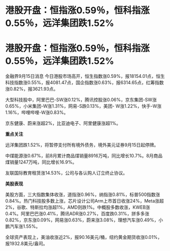 # 港股开盘：恒指涨0.59％，恒科指涨0.55％，远洋集团跌1.52%

# 港股开盘：恒指涨0.59％，恒科指涨0.55％，远洋集团跌1.52%

金融界9月15日消息
今日港股市场高开，恒生指数涨0.59%，报18154.01点，恒生科技指数涨0.55%，报4081.47点，国企指数涨0.63%，报6314.65点，红筹指数涨0.82%，报3621.93点。

大型科技股中，阿里巴巴-SW涨0.12%，腾讯控股涨0.06%，京东集团-SW涨0.65%，小米集团-W涨1.31%，网易-S跌0.13%，美团-
W涨1.22%，快手-W涨1.16%，哔哩哔哩-W涨0.83%。

京东健康、蔚来涨超2%，比亚迪电子、阿里健康涨超1%。

**重点关注**

远洋集团跌1.52%，将暂停支付所有境外债务，境外美元证券9月15日起停牌。

中煤能源涨0.67%，前8月累计商品煤销量8916万吨，同比增长10.7%。8月商品煤销量1247万吨，同比增长16.9%。

友联国际教育租赁涨14.53%，公司与各认购人订立终止协议。

**美股表现**

美股方面，三大指数集体收涨，道指涨0.96%，纳指涨0.81%，标普500指数涨0.84%。热门科技股多数上涨，芯片设计公司Arm上市首日收涨24%，Meta涨超2%，谷歌、特斯拉均涨超1%，AMD则跌1%。中概股多数收涨，KWEB涨0.4%。阿里巴巴涨0.41%，腾讯ADR涨0.27%，百度跌0.31%，拼多多涨0.82%，京东涨0.09%，网易涨0.63%，蔚来涨3.08%，理想汽车涨0.49%，小鹏汽车涨1.55%。

全球资产表现上，美油收涨近2%，报90.16美元/桶，纽约黄金期货收涨0.01%，报1932.8美元/盎司。

